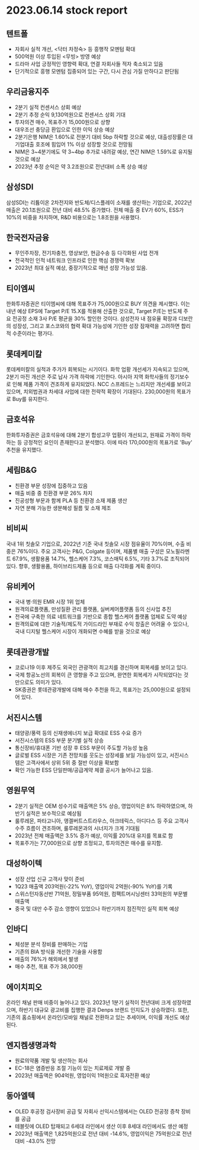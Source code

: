 # 2023.06.14 stock report
## 텐트폴
- 자회사 실적 개선, <닥터 차정숙> 등 흥행작 모멘텀 확대
- 500억원 이상 투입된 <무빙> 방영 예상
- 드라마 사업 긍정적인 영향력 확대, 연결 자회사들 적자 축소되고 있음
- 단기적으로 흥행 모멘텀 집중되어 있는 구간, 다시 관심 가질 만하다고 판단됨
## 우리금융지주
- 2분기 실적 컨센서스 상회 예상
- 2분기 추정 순익 9,130억원으로 컨센서스 상회 기대
- 투자의견 매수, 목표주가 15,000원으로 상향
- 대우조선 충당금 환입으로 인한 이익 상승 예상
- 2분기은행 NIM은 1.60%로 전분기 대비 5bp 하락할 것으로 예상, 대출성장률은 대기업대출 호조에 힘입어 1% 이상 성장할 것으로 전망됨
- NIM은 3~4분기에도 약 3~4bp 추가로 내려갈 예상, 연간 NIM은 1.59%로 유지될 것으로 예상
- 2023년 추정 순익은 약 3.2조원으로 전년대비 소폭 상승 예상
## 삼성SDI
삼성SDI는 리튬이온 2차전지와 반도체/디스플레이 소재를 생산하는 기업으로, 2022년 매출은 20.1조원으로 전년 대비 48.5% 증가했다. 전체 매출 중 EV가 60%, ESS가 10%의 비중을 차지하며, R&D 비용으로는 1.8조원을 사용했다.
## 한국전자금융
- 무인주차장, 전기차충전, 영상보안, 현금수송 등 다각화된 사업 전개
- 전국적인 인적 네트워크 인프라로 인한 핵심 경쟁력 확보
- 2023년 최대 실적 예상, 중장기적으로 매년 성장 가능성 있음.
## 티이엠씨
한화투자증권은 티이엠씨에 대해 목표주가 75,000원으로 BUY 의견을 제시했다. 이는 내년 예상 EPS에 Target P/E 15.X를 적용해 산출한 것으로, Target P/E는 반도체 주요 전공정 소재 3사 P/E 평균을 30% 할인한 것이다. 삼성전자 내 점유율 확장과 디보란의 성장성, 그리고 포스코와의 협력 확대 가능성에 기인한 성장 잠재력을 고려하면 합리적 수준이라는 평가다.
## 롯데케미칼
롯데케미칼의 실적과 주가가 회복되는 시기이다. 화학 업황 개선세가 지속되고 있으며, 2분기 마진 개선은 주로 납사 가격 하락에 기인한다. 아시아 지역 화학사들의 정기보수로 인해 제품 가격이 견조하게 유지되었다. NCC 스프레드는 느리지만 개선세를 보이고 있으며, 치외법권과 차세대 사업에 대한 전략적 확장이 기대된다. 230,000원의 목표가로 Buy를 유지한다.
## 금호석유
한화투자증권은 금호석유에 대해 2분기 합성고무 업황이 개선되고, 원재료 가격이 하락하는 등 긍정적인 요인이 존재한다고 분석했다. 이에 따라 170,000원의 목표가로 'Buy' 추천을 유지했다.
## 세림B&G
- 친환경 부문 성장에 집중하고 있음
- 매출 비중 중 친환경 부문 26% 차지
- 진공성형 부문과 함께 PLA 등 친환경 소재 제품 생산
- 자연 분해 가능한 생분해성 필름 및 소재 제조
## 비비씨
국내 1위 칫솔모 기업으로, 2022년 기준 국내 칫솔모 시장 점유율이 70%이며, 수출 비중은 76%이다. 주요 고객사는 P&G, Colgate 등이며, 제품별 매출 구성은 모노필라멘트 67.9%, 생활용품 14.7%, 헬스케어 7.3%, 코스매틱 6.5%, 기타 3.7%로 조직되어 있다. 향후, 생활용품, 하이브리드제품 등으로 매출 다각화를 계획 중이다.
## 유비케어
- 국내 병·의원 EMR 시장 1위 업체
- 원격의료플랫폼, 만성질환 관리 플랫폼, 실버케어플랫폼 등의 신사업 추진
- 전국에 구축한 의료 네트워크를 기반으로 종합 헬스케어 플랫폼 업체로 도약 예상
- 원격의료에 대한 기술적/제도적 가이드라인 부재로 수익 창출은 어려울 수 있으나, 국내 디지털 헬스케어 시장이 개화되면 수혜를 받을 것으로 예상
## 롯데관광개발
- 코로나19 이후 제주도 외국인 관광객이 최고치를 경신하며 회복세를 보이고 있다.
- 국제 항공노선의 회복이 큰 영향을 주고 있으며, 완연한 회복세가 시작되었다는 것만으로도 의미가 있다. 
- SK증권은 롯데관광개발에 대해 매수 추천을 하고, 목표가는 25,000원으로 설정되어 있다.
## 서진시스템
- 태양광/풍력 등의 신재생에너지 보급 확대로 ESS 수요 증가
- 서진시스템의 ESS 부문 분기별 실적 상승
- 통신장비/휴대폰 기반 성장 후 ESS 부문이 주도할 가능성 높음
- 글로벌 ESS 시장은 기존 전망치를 웃도는 성장세를 보일 가능성이 있고, 서진시스템은 고객사에서 상위 5위 중 절반 이상을 확보함
- 확인 가능한 ESS 단일판매/공급계약 체결 공시가 늘어나고 있음.
## 영원무역
- 2분기 실적은 OEM 성수기로 매출액은 5% 상승, 영업이익은 8% 하락하였으며, 하반기 실적은 보수적으로 예상됨
- 룰루레몬, 파타고니아, 앵겔버트스트라우스, 아크테릭스, 아디다스 등 주요 고객사 수주 흐름이 견조하며, 룰루레몬과의 시너지가 크게 기대됨
- 2023년 전체 매출액은 3.5% 증가 예상, 이익률 20%대 유지를 목표로 함
- 목표주가는 77,000원으로 상향 조정되고, 투자의견은 매수를 유지함.
## 대성하이텍
- 성장 산업 신규 고객사 맞이 준비
- 1Q23 매출액 203억원(-22% YoY), 영업이익 2억원(-90% YoY)를 기록
- 스위스턴자동선반 71억원, 정밀부품 95억원, 컴팩트머시닝센터 33억원의 부문별 매출액
- 중국 및 대만 수주 감소 영향이 있었으나 하반기까지 점진적인 실적 회복 예상
## 인바디
- 체성분 분석 장비를 판매하는 기업
- 기존의 BIA 방식을 개선한 기술을 사용함
- 매출의 76%가 해외에서 발생
- 매수 추천, 목표 주가 38,000원
## 에이치피오
온라인 채널 판매 비중이 늘어나고 있다. 2023년 1분기 실적이 전년대비 크게 성장하였으며, 하반기 대규모 광고비를 집행한 결과 Denps 브랜드 인지도가 상승하였다. 또한, 기존의 홈쇼핑에서 온라인/모바일 채널로 전환하고 있는 추세이며, 이익률 개선도 예상된다.
## 엔지켐생명과학
- 원료의약품 개발 및 생산하는 회사
- EC-18은 염증반응 조절 기능이 있는 치료제로 개발 중
- 2023년 매출액은 904억원, 영업이익 1억원으로 흑자전환 예상
## 동아엘텍
- OLED 후공정 검사장비 공급 및 자회사 선익시스템에서는 OLED 전공정 증착 장비를 공급
- 테블릿에 OLED 탑재되고 6세대 라인에서 생산 이후 8세대 라인에서도 생산 예정
- 2023년 매출액은 1,825억원으로 전년 대비 -14.6%, 영업이익은 75억원으로 전년 대비 -43.0% 전망